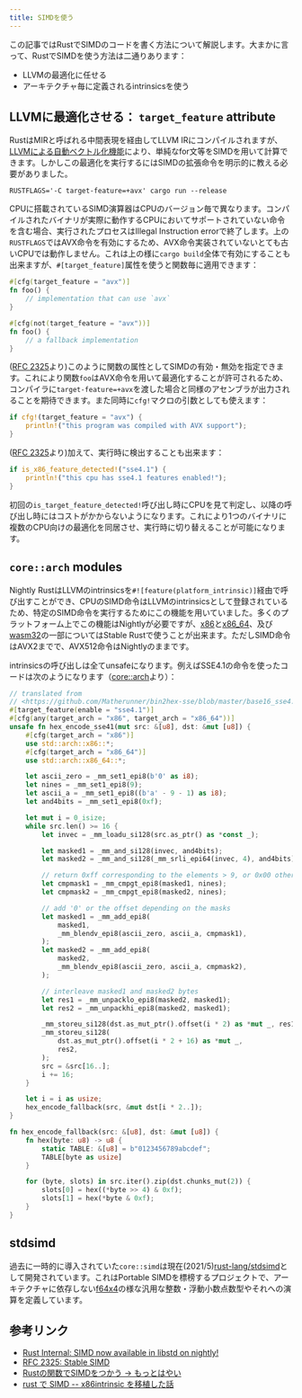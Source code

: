 ```yaml
---
title: SIMDを使う
---
```


この記事ではRustでSIMDのコードを書く方法について解説します。大まかに言って、RustでSIMDを使う方法は二通りあります：

- LLVMの最適化に任せる
- アーキテクチャ毎に定義されるintrinsicsを使う

LLVMに最適化させる： `target_feature` attribute
-------------------------------------------------

RustはMIRと呼ばれる中間表現を経由してLLVM IRにコンパイルされますが、[LLVMによる自動ベクトル化機能](https://llvm.org/docs/Vectorizers.html)により、単純なfor文等をSIMDを用いて計算できます。しかしこの最適化を実行するにはSIMDの拡張命令を明示的に教える必要がありました。

```shell
RUSTFLAGS='-C target-feature=+avx' cargo run --release
```

CPUに搭載されているSIMD演算器はCPUのバージョン毎で異なります。コンパイルされたバイナリが実際に動作するCPUにおいてサポートされていない命令を含む場合、実行されたプロセスはIllegal Instruction errorで終了します。上の`RUSTFLAGS`ではAVX命令を有効にするため、AVX命令実装されていないとても古いCPUでは動作しません。これは上の様に`cargo build`全体で有効にすることも出来ますが、`#[target_feature]`属性を使うと関数毎に適用できます：

```rust
#[cfg(target_feature = "avx")]
fn foo() {
    // implementation that can use `avx`
}

#[cfg(not(target_feature = "avx"))]
fn foo() {
    // a fallback implementation
}
```

([RFC 2325][RFC2325]より)このように関数の属性としてSIMDの有効・無効を指定できます。これにより関数`foo`はAVX命令を用いて最適化することが許可されるため、コンパイラに`target-feature=+avx`を渡した場合と同様のアセンブラが出力されることを期待できます。また同時に`cfg!`マクロの引数としても使えます：

```rust
if cfg!(target_feature = "avx") {
    println!("this program was compiled with AVX support");
}
```

([RFC 2325][RFC2325]より)加えて、実行時に検出することも出来ます：

```rust
if is_x86_feature_detected!("sse4.1") {
    println!("this cpu has sse4.1 features enabled!");
}
```

初回の`is_target_feature_detected!`呼び出し時にCPUを見て判定し、以降の呼び出し時にはコストがかからないようになります。これにより1つのバイナリに複数のCPU向けの最適化を同居させ、実行時に切り替えることが可能になります。

[RFC2325]: https://rust-lang.github.io/rfcs/2325-stable-simd.html

`core::arch` modules
--------------------

Nightly RustはLLVMのintrinsicsを`#![feature(platform_intrinsic)]`経由で呼び出すことができ、CPUのSIMD命令はLLVMのintrinsicsとして登録されているため、特定のSIMD命令を実行するためにこの機能を用いていました。多くのプラットフォーム上でこの機能はNightlyが必要ですが、[x86][x86]と[x86_64][x86_64]、及び[wasm32][wasm32]の一部についてはStable Rustで使うことが出来ます。ただしSIMD命令はAVX2までで、AVX512命令はNightlyのままです。

[x86]: https://doc.rust-lang.org/core/arch/x86/index.html
[x86_64]: https://doc.rust-lang.org/core/arch/x86_64/index.html
[wasm32]: https://doc.rust-lang.org/core/arch/wasm32/index.html
[core::arch]: https://doc.rust-lang.org/core/arch

intrinsicsの呼び出しは全てunsafeになります。例えばSSE4.1の命令を使ったコードは次のようになります（[core::arch][core::arch]より）：

```rust
// translated from
// <https://github.com/Matherunner/bin2hex-sse/blob/master/base16_sse4.cpp>
#[target_feature(enable = "sse4.1")]
#[cfg(any(target_arch = "x86", target_arch = "x86_64"))]
unsafe fn hex_encode_sse41(mut src: &[u8], dst: &mut [u8]) {
    #[cfg(target_arch = "x86")]
    use std::arch::x86::*;
    #[cfg(target_arch = "x86_64")]
    use std::arch::x86_64::*;

    let ascii_zero = _mm_set1_epi8(b'0' as i8);
    let nines = _mm_set1_epi8(9);
    let ascii_a = _mm_set1_epi8((b'a' - 9 - 1) as i8);
    let and4bits = _mm_set1_epi8(0xf);

    let mut i = 0_isize;
    while src.len() >= 16 {
        let invec = _mm_loadu_si128(src.as_ptr() as *const _);

        let masked1 = _mm_and_si128(invec, and4bits);
        let masked2 = _mm_and_si128(_mm_srli_epi64(invec, 4), and4bits);

        // return 0xff corresponding to the elements > 9, or 0x00 otherwise
        let cmpmask1 = _mm_cmpgt_epi8(masked1, nines);
        let cmpmask2 = _mm_cmpgt_epi8(masked2, nines);

        // add '0' or the offset depending on the masks
        let masked1 = _mm_add_epi8(
            masked1,
            _mm_blendv_epi8(ascii_zero, ascii_a, cmpmask1),
        );
        let masked2 = _mm_add_epi8(
            masked2,
            _mm_blendv_epi8(ascii_zero, ascii_a, cmpmask2),
        );

        // interleave masked1 and masked2 bytes
        let res1 = _mm_unpacklo_epi8(masked2, masked1);
        let res2 = _mm_unpackhi_epi8(masked2, masked1);

        _mm_storeu_si128(dst.as_mut_ptr().offset(i * 2) as *mut _, res1);
        _mm_storeu_si128(
            dst.as_mut_ptr().offset(i * 2 + 16) as *mut _,
            res2,
        );
        src = &src[16..];
        i += 16;
    }

    let i = i as usize;
    hex_encode_fallback(src, &mut dst[i * 2..]);
}

fn hex_encode_fallback(src: &[u8], dst: &mut [u8]) {
    fn hex(byte: u8) -> u8 {
        static TABLE: &[u8] = b"0123456789abcdef";
        TABLE[byte as usize]
    }

    for (byte, slots) in src.iter().zip(dst.chunks_mut(2)) {
        slots[0] = hex((*byte >> 4) & 0xf);
        slots[1] = hex(*byte & 0xf);
    }
}
```

stdsimd
--------

過去に一時的に導入されていた`core::simd`は現在(2021/5)[rust-lang/stdsimd](https://github.com/rust-lang/stdsimd)として開発されています。これはPortable SIMDを標榜するプロジェクトで、アーキテクチャに依存しない[f64x4](https://rust-lang.github.io/stdsimd/core_simd/type.f64x4.html)の様な汎用な整数・浮動小数点数型やそれへの演算を定義しています。

参考リンク
-----------
- [Rust Internal: SIMD now available in libstd on nightly!](https://internals.rust-lang.org/t/simd-now-available-in-libstd-on-nightly/6903)
- [RFC 2325: Stable SIMD](https://github.com/rust-lang/rfcs/blob/master/text/2325-stable-simd.md)
- [Rustの関数でSIMDをつかう → もっとはやい](https://qiita.com/tatsuya6502/items/7ffc623fc60be0220409)
- [rust で SIMD -- x86intrinsic を移植した話](http://mayah.jp/article/2016/x86intrin/)
